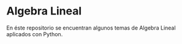 # Algebra Lineal

En éste repositorio se encuentran algunos temas de Algebra Lineal aplicados con Python.
